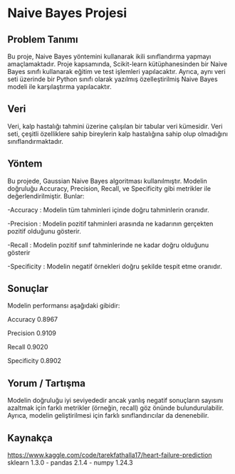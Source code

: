   # Naive Bayes Projesi

 ## Problem Tanımı

Bu proje, Naive Bayes yöntemini kullanarak ikili sınıflandırma yapmayı amaçlamaktadır. Proje kapsamında, Scikit-learn kütüphanesinden bir Naive Bayes sınıfı kullanarak eğitim ve test işlemleri yapılacaktır. Ayrıca, aynı veri seti üzerinde bir Python sınıfı olarak yazılmış özelleştirilmiş Naive Bayes modeli ile karşılaştırma yapılacaktır.

 ## Veri
Veri, kalp hastalığı tahmini üzerine çalışılan bir tabular veri kümesidir. Veri seti, çeşitli özelliklere sahip bireylerin kalp hastalığına sahip olup olmadığını sınıflandırmaktadır.

 ## Yöntem
Bu projede, Gaussian Naive Bayes algoritması kullanılmıştır. Modelin doğruluğu Accuracy, Precision, Recall, ve Specificity gibi metrikler ile değerlendirilmiştir. Bunlar:

-Accuracy : Modelin tüm tahminleri içinde doğru tahminlerin oranıdır.

-Precision : Modelin pozitif tahminleri arasında ne kadarının gerçekten pozitif olduğunu gösterir.

-Recall : Modelin pozitif sınıf tahminlerinde ne kadar doğru olduğunu gösterir

-Specificity : Modelin negatif örnekleri doğru şekilde tespit etme oranıdır.

 ## Sonuçlar
Modelin performansı aşağıdaki gibidir:

Accuracy    0.8967

Precision   0.9109

Recall  0.9020

Specificity 0.8902

 ## Yorum / Tartışma
Modelin doğruluğu iyi seviyededir ancak yanlış negatif sonuçların sayısını azaltmak için farklı metrikler (örneğin, recall) göz önünde bulundurulabilir. Ayrıca, modelin geliştirilmesi için farklı sınıflandırıcılar da denenebilir.

 ## Kaynakça
https://www.kaggle.com/code/tarekfathalla17/heart-failure-prediction 
sklearn 1.3.0 - pandas 2.1.4 - numpy 1.24.3


